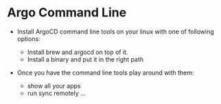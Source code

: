 # Argo Command Line

* Install ArgoCD command line tools on your linux with one of following options:
    * Install brew and argocd on top of it.
    * Install a binary and put it in the right path

* Once you have the command line tools play around with them:
    * show all your apps
    * run sync remotely
    ...
